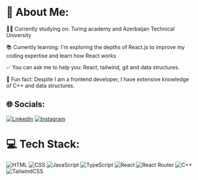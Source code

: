 # 🚀 About Me:
🧑‍🎓 Currently studying on: Turing academy and Azerbaijan Technical University


📚 Currently learning: I'm exploring the depths of React.js to improve my coding expertise and learn how React works

✅ You can ask me to help you: React, tailwind, git and data structures.

🤑 Fun fact: Despite I am a frontend developer, I have extensive knowledge of C++ and data structures.

## 🌐 Socials:
[![LinkedIn](https://img.shields.io/badge/LinkedIn-%230077B5.svg?logo=linkedin&logoColor=white)](https://www.linkedin.com/in/ali-aghayev-6804b9302/)
[![Instagram](https://img.shields.io/badge/Instagram-%23E4405F.svg?logo=Instagram&logoColor=white)](https://www.instagram.com/ali.agayevh/) 

# 💻 Tech Stack:


![HTML](https://img.shields.io/badge/HTML-239120?style=for-the-badge&logo=html5&logoColor=white) 
![CSS](https://img.shields.io/badge/CSS-239120?&style=for-the-badge&logo=css3&logoColor=white) 
![JavaScript](https://img.shields.io/badge/JavaScript-F7DF1E?style=for-the-badge&logo=JavaScript&logoColor=white)
![TypeScript](https://img.shields.io/badge/typescript-%23007ACC.svg?style=for-the-badge&logo=typescript&logoColor=white) 
![React](https://img.shields.io/badge/react-%2320232a.svg?style=for-the-badge&logo=react&logoColor=%2361DAFB) 
![React Router](https://img.shields.io/badge/React_Router-CA4245?style=for-the-badge&logo=react-router&logoColor=white)
![C++](https://img.shields.io/badge/C%2B%2B-00599C?style=for-the-badge&logo=c%2B%2B&logoColor=white)
![TailwindCSS](https://img.shields.io/badge/Tailwind_CSS-38B2AC?style=for-the-badge&logo=tailwind-css&logoColor=white)

